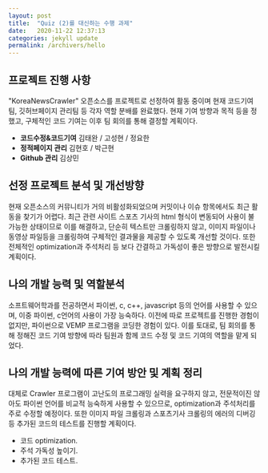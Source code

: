 ```yaml
---
layout: post
title:  "Quiz (2)를 대신하는 수행 과제"
date:   2020-11-22 12:37:13
categories: jekyll update
permalink: /archivers/hello
---
```

<!--more-->

## 프로젝트 진행 사항 ##

"KoreaNewsCrawler" 오픈소스를 프로젝트로 선정하여 활동 중이며 현재 코드기여팀, 깃허브페이지 관리팀 등 각자 역할 분배를 완료했다. 현재 기여 방향과 목적 등을 정했고, 구체적인 코드 기여는 이후 팀 회의를 통해 결정할 계획이다.

* **코드수정&코드기여** 김태완 / 고성현 / 정요한
* **정적페이지 관리** 김현호 / 박근현
* **Github 관리** 김상민



## 선정 프로젝트 분석 및 개선방향 ##

현재 오픈소스의 커뮤니티가 거의 비활성화되었으며 커밋이나 이슈 항목에서도 최근 활동을 찾기가 어렵다. 최근 관련 사이트 스포츠 기사의 html 형식이 변동되어 사용이 불가능한 상태이므로 이를 해결하고, 단순히 텍스트만 크롤링하지 않고, 이미지 파일이나 동영상 파일등을 크롤링하여 구체적인 결과물을 제공할 수 있도록 개선할 것이다. 또한 전체적인 optimization과 주석처리 등 보다 간결하고 가독성이 좋은 방향으로 발전시킬 계획이다.



## 나의 개발 능력 및 역할분석 ##

소프트웨어학과를 전공하면서 파이썬, c, c++, javascript 등의 언어를 사용할 수 있으며, 이중 파이썬, c언어의 사용이 가장 능숙하다. 이전에 따로 프로젝트를 진행한 경험이 없지만, 파이썬으로 VEMP 프로그램을 코딩한 경험이 있다. 이를 토대로, 팀 회의를 통해 정해진 코드 기여 방향에 따라 팀원과 함께 코드 수정 및 코드 기여의 역할을 맡게 되었다.



## 나의 개발 능력에 따른 기여 방안 및 계획 정리 ##

대체로 Crawler 프로그램이 고난도의 프로그래밍 실력을 요구하지 않고, 전문적이진 않아도 파이썬 언어를 비교적 능숙하게 사용할 수 있으므로, optimization과 주석처리를 주로 수정할 예정이다. 또한 이미지 파일 크롤링과 스포츠기사 크롤링의 에러의 디버깅 등 추가된 코드의 테스트를 진행할 계획이다.

* 코드 optimization.
* 주석 가독성 높이기.
* 추가된 코드 테스트.




[jekyll]:      http://jekyllrb.com
[jekyll-gh]:   https://github.com/jekyll/jekyll
[jekyll-help]: https://github.com/jekyll/jekyll-help
[frontmatter]: http://jekyllrb.com/docs/frontmatter/
[github-easybook]: https://github.com/laobubu/jekyll-theme-EasyBook
